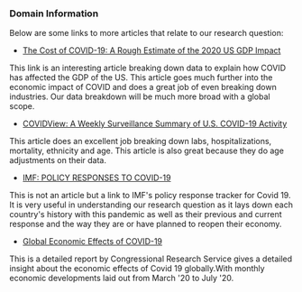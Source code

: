 ### Domain Information

Below are some links to more articles that relate to our research question:

   * [The Cost of COVID-19: A Rough Estimate of the 2020 US GDP Impact](https://www.mercatus.org/publications/covid-19-policy-brief-series/cost-covid-19-rough-estimate-2020-us-gdp-impact)
   
   This link is an interesting article breaking down data to explain how COVID has affected the GDP of the US. This article goes much further into the economic impact of COVID and does a great job of even breaking down industries. Our data breakdown will be much more broad with a global scope.

   * [COVIDView: A Weekly Surveillance Summary of U.S. COVID-19 Activity](https://www.cdc.gov/coronavirus/2019-ncov/covid-data/covidview/index.html)
   
   This article does an excellent job breaking down labs, hospitalizations, mortality, ethnicity and age. This article is also great because they do age adjustments on their data.

   * [IMF: POLICY RESPONSES TO COVID-19](https://www.imf.org/en/Topics/imf-and-covid19/Policy-Responses-to-COVID-19)
   
   This is not an article but a link to IMF's policy response tracker for Covid 19. It is very useful in understanding our research question as it lays down each country's history with this pandemic as well as their previous and current response and the way they are or have planned to reopen their economy.

   * [Global Economic Effects of COVID-19](https://fas.org/sgp/crs/row/R46270.pdf)
   
   This is a detailed report by Congressional Research Service gives a detailed insight about the economic effects of Covid 19 globally.With monthly economic developments laid out from March '20 to July '20.
